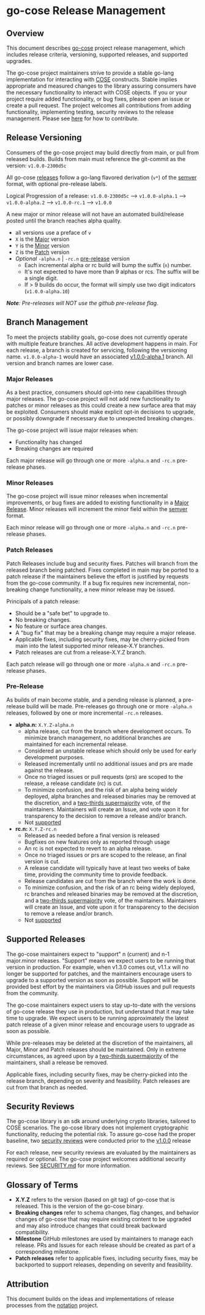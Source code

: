 # go-cose Release Management

## Overview

This document describes [go-cose][go-cose] project release management, which includes release criteria, versioning, supported releases, and supported upgrades.

The go-cose project maintainers strive to provide a stable go-lang implementation for interacting with [COSE][ietf-cose] constructs.
Stable implies appropriate and measured changes to the library assuring consumers have the necessary functionality to interact with COSE objects.
If you or your project require added functionality, or bug fixes, please open an issue or create a pull request.
The project welcomes all contributions from adding functionality, implementing testing, security reviews to the release management.
Please see [here](https://github.com/veraison#contributing) for how to contribute.

## Release Versioning

Consumers of the go-cose project may build directly from main, or pull from released builds.
Builds from main must reference the git-commit as the version: `v1.0.0-2300d5c`

All go-cose [releases][releases] follow a go-lang flavored derivation (`v*`) of the [semver][sem-ver] format, with optional pre-release labels.

Logical Progression of a release: `v1.0.0-2300d5c` --> `v1.0.0-alpha.1` --> `v1.0.0-alpha.2` --> `v1.0.0-rc.1` --> `v1.0.0`

A new major or minor release will not have an automated build/release posted until the branch reaches alpha quality.

- all versions use a preface of `v`
- `X` is the [Major](#major-releases) version
- `Y` is the [Minor](#minor-releases) version
- `Z` is the [Patch](#patch-releases) version
- _Optional_ `-alpha.n` | `-rc.n` [pre-release](#pre-release) version
  - Each incremental alpha or rc build will bump the suffix (`n`) number.
  - It's not expected to have more than 9 alphas or rcs.
The suffix will be a single digit.
  - If > 9 builds do occur, the format will simply use two digit indicators (`v1.0.0-alpha.10`)

_**Note**: Pre-releases will NOT use the github pre-release flag._

## Branch Management

To meet the projects stability goals, go-cose does not currently operate with multiple feature branches.
All active development happens in main.
For each release, a branch is created for servicing, following the versioning name.
`v1.0.0-alpha-1` would have an associated [v1.0.0-alpha.1](https://github.com/veraison/go-cose/tree/v1.0.0-alpha.1) branch.
All version and branch names are lower case.

### Major Releases

As a best practice, consumers should opt-into new capabilities through major releases.
The go-cose project will not add new functionality to patches or minor releases as this could create a new surface area that may be exploited.
Consumers should make explicit opt-in decisions to upgrade, or possibly downgrade if necessary due to unexpected breaking changes.

The go-cose project will issue major releases when:

- Functionality has changed
- Breaking changes are required

Each major release will go through one or more `-alpha.n` and `-rc.n` pre-release phases.

### Minor Releases

The go-cose project will issue minor releases when incremental improvements, or bug fixes are added to existing functionality in a [Major Release](#major-releases).
Minor releases will increment the minor field within the [semver][sem-ver] format.

Each minor release will go through one or more `-alpha.n` and `-rc.n` pre-release phases.

### Patch Releases

Patch Releases include bug and security fixes.
Patches will branch from the released branch being patched.
Fixes completed in main may be ported to a patch release if the maintainers believe the effort is justified by requests from the go-cose community.
If a bug fix requires new incremental, non-breaking change functionality, a new minor release may be issued.

Principals of a patch release:

- Should be a "safe bet" to upgrade to.
- No breaking changes.
- No feature or surface area changes.
- A "bug fix" that may be a breaking change may require a major release.
- Applicable fixes, including security fixes, may be cherry-picked from main into the latest supported minor release-X.Y branches.
- Patch releases are cut from a release-X.Y.Z branch.

Each patch release will go through one or more `-alpha.n` and `-rc.n` pre-release phases.

### Pre-Release

As builds of main become stable, and a pending release is planned, a pre-release build will be made.
Pre-releases go through one or more `-alpha.n` releases, followed by one or more incremental `-rc.n` releases.

- **alpha.n:** `X.Y.Z-alpha.n`
  - alpha release, cut from the branch where development occurs.
To minimize branch management, no additional branches are maintained for each incremental release.
  - Considered an unstable release which should only be used for early development purposes.
  - Released incrementally until no additional issues and prs are made against the release.
  - Once no triaged issues or pull requests (prs) are scoped to the release, a release candidate (rc) is cut.
  - To minimize confusion, and the risk of an alpha being widely deployed, alpha branches and released binaries may be removed at the discretion, and a [two-thirds supermajority][super-majority] vote, of the maintainers.
Maintainers will create an Issue, and vote upon it for transparency to the decision to remove a release and/or branch.
  - Not [supported](#supported-releases)
- **rc.n:** `X.Y.Z-rc.n`
  - Released as needed before a final version is released
  - Bugfixes on new features only as reported through usage
  - An rc is not expected to revert to an alpha release.
  - Once no triaged issues or prs are scoped to the release, an final version is cut.
  - A release candidate will typically have at least two weeks of bake time, providing the community time to provide feedback.
  - Release candidates are cut from the branch where the work is done.
  - To minimize confusion, and the risk of an rc being widely deployed, rc branches and released binaries may be removed at the discretion, and a [two-thirds supermajority][super-majority] vote, of the maintainers.
Maintainers will create an Issue, and vote upon it for transparency to the decision to remove a release and/or branch.
  - Not [supported](#supported-releases)

## Supported Releases

The go-cose maintainers expect to "support" n (current) and n-1 major.minor releases.
"Support" means we expect users to be running that version in production.
For example, when v1.3.0 comes out, v1.1.x will no longer be supported for patches, and the maintainers encourage users to upgrade to a supported version as soon as possible.
Support will be provided best effort by the maintainers via GitHub issues and pull requests from the community.

The go-cose maintainers expect users to stay up-to-date with the versions of go-cose release they use in production, but understand that it may take time to upgrade.
We expect users to be running approximately the latest patch release of a given minor release and encourage users to upgrade as soon as possible.

While pre-releases may be deleted at the discretion of the maintainers, all Major, Minor and Patch releases should be maintained.
Only in extreme circumstances, as agreed upon by a [two-thirds supermajority][super-majority] of the maintainers, shall a release be removed.

Applicable fixes, including security fixes, may be cherry-picked into the release branch, depending on severity and feasibility.
Patch releases are cut from that branch as needed.

## Security Reviews

The go-cose library is an sdk around underlying crypto libraries, tailored to COSE scenarios.
The go-cose library does not implement cryptographic functionality, reducing the potential risk.
To assure go-cose had the proper baseline, two [security reviews](./reports) were conducted prior to the [v1.0.0](https://github.com/veraison/go-cose/releases/tag/v1.0.0) release

For each release, new security reviews are evaluated by the maintainers as required or optional.
The go-cose project welcomes additional security reviews.
See [SECURITY.md](./SECURITY.md) for more information.

## Glossary of Terms

- **X.Y.Z** refers to the version (based on git tag) of go-cose that is released.
This is the version of the go-cose binary.
- **Breaking changes** refer to schema changes, flag changes, and behavior changes of go-cose that may require existing content to be upgraded and may also introduce changes that could break backward compatibility.
- **Milestone** GitHub milestones are used by maintainers to manage each release.
PRs and Issues for each release should be created as part of a corresponding milestone.
- **Patch releases** refer to applicable fixes, including security fixes, may be backported to support releases, depending on severity and feasibility.

## Attribution

This document builds on the ideas and implementations of release processes from the [notation](https://github.com/notaryproject/notation) project.

[go-cose]:        https://github.com/veraison/go-cose
[ietf-cose]:      https://datatracker.ietf.org/group/cose/about/
[sem-ver]:        https://semver.org
[releases]:       https://github.com/veraison/go-cose/releases
[super-majority]: https://en.wikipedia.org/wiki/Supermajority#Two-thirds_vote
